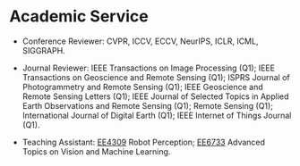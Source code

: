 
# Academic Service
- Conference Reviewer: CVPR, ICCV, ECCV, NeurIPS, ICLR, ICML, SIGGRAPH.

- Journal Reviewer:
IEEE Transactions on Image Processing (Q1);
IEEE Transactions on Geoscience and Remote Sensing (Q1); 
ISPRS Journal of Photogrammetry and Remote Sensing (Q1); 
IEEE Geoscience and Remote Sensing Letters (Q1); 
IEEE Journal of Selected Topics in Applied Earth Observations and Remote Sensing (Q1); 
Remote Sensing (Q1);
International Journal of Digital Earth (Q1);
IEEE Internet of Things Journal (Q1).

- Teaching Assistant: [EE4309](https://nusmods.com/courses/EE4309/robot-perception) Robot Perception; [EE6733](https://nusmods.com/courses/EE6733/advanced-topics-on-vision-and-machine-learning) Advanced Topics on Vision and Machine Learning.
